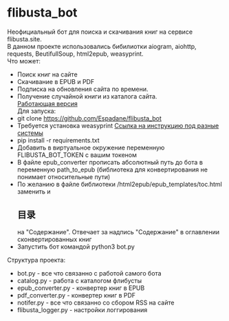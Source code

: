 # flibusta_bot
Неофициальный бот для поиска и скачивания книг на сервисе flibusta.site.  
В данном проекте использовались бибилиотки aiogram, aiohttp, requests, BeutifullSoup, html2epub, weasyprint.  
Что может:
- Поиск книг на сайте
- Скачивание в EPUB и PDF 
- Подписка на обновления сайта по времени.
- Получение случайной книги из каталога сайта.  
[Работающая версия](https://t.me/book_brotherhood_bot)  
Для запуска:
- git clone https://github.com/Espadane/flibusta_bot
- Требуется установка weasyprint [Ссылка на инструкцию под разные системы](https://doc.courtbouillon.org/weasyprint/stable/first_steps.html#installation)
- pip install -r requirements.txt
- Добавить в виртуальное окружение переменную FLIBUSTA_BOT_TOKEN с вашим токеном
- В файле epub_converter прописать абсолютный путь до бота в переменную path_to_epub (библиотека для конвертирования не понимает относительные пути)
- По желанию в файле библиотеки /html2epub/epub_templates/toc.html заменить <title>目录</title> и  <h2>目录</h2> на "Содержание". Отвечает за надпись "Содержание" в оглавлении сконвертированных книг
- Запустить бот командой python3 bot.py

Структура проекта:
- bot.py - все что связанно с работой самого бота
- catalog.py - работа с каталогом флибусты
- epub_converter.py - конвертер книг в EPUB
- pdf_converter.py - конвертер книг в PDF
- notifer.py - все что связанно со сбором RSS на сайте 
- flibusta_logger.py - настройки логгирования
